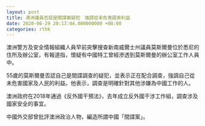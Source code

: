 ```yaml
---
layout: post
title: 澳洲議員否認是間諜案疑犯　強調從未危害國家利益
date: 2020-06-29 20:13:04.000000000 +08:00
categories: rthk
---
```


澳洲警方及安全情報組織人員早前突擊搜查新南威爾士州議員莫斯爾曼位於悉尼的住所及辦公室，有報道指，懷疑有中國特工曾經滲透到莫斯爾曼的辦公室工作人員中。

55歲的莫斯爾曼否認自己是間諜調查的疑犯，並表示正在配合調查，強調自己從未危害國家及人民的利益。他表示，調查是明確針對其他涉嫌為中國工作的人。

澳洲政府在2018年通過《反外國干預法》，去年成立反外國干涉工作組，調查涉及國家安全的事宜。

中國外交部曾批評澳洲政治人物，編造所謂中國「間諜案」。
